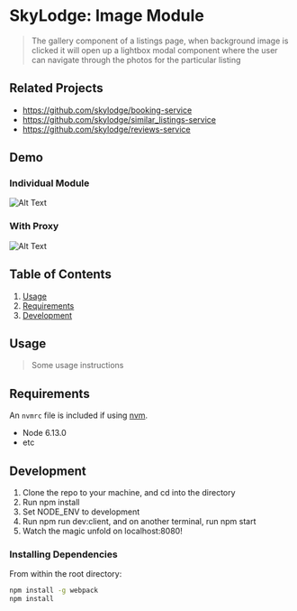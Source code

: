 # SkyLodge: Image Module

> The gallery component of a listings page, when background image is clicked it will open up
> a lightbox modal component where the user can navigate through the photos for the particular listing

## Related Projects

  - https://github.com/skylodge/booking-service
  - https://github.com/skylodge/similar_listings-service
  - https://github.com/skylodge/reviews-service

## Demo
### Individual Module
![Alt Text](https://s3.amazonaws.com/albertpersonal/2018-05-31+11-26-35.gif)

### With Proxy
![Alt Text](https://s3.amazonaws.com/albertpersonal/2018-04-30+20-05-25.gif)

## Table of Contents

1. [Usage](#Usage)
1. [Requirements](#requirements)
1. [Development](#development)

## Usage

> Some usage instructions

## Requirements

An `nvmrc` file is included if using [nvm](https://github.com/creationix/nvm).

- Node 6.13.0
- etc

## Development
1) Clone the repo to your machine, and cd into the directory 
2) Run npm install 
3) Set NODE_ENV to development
4) Run npm run dev:client, and on another terminal, run npm start
5) Watch the magic unfold on localhost:8080!


### Installing Dependencies

From within the root directory:

```sh
npm install -g webpack
npm install
```

